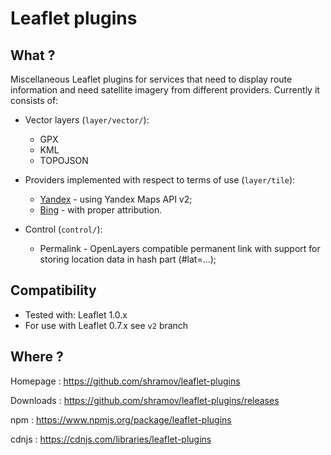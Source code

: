 Leaflet plugins
============

What ?
------

Miscellaneous Leaflet plugins for services that need to display
route information and need satellite imagery from different providers.
Currently it consists of:

 - Vector layers (`layer/vector/`):
   * GPX
   * KML
   * TOPOJSON

 - Providers implemented with respect to terms of use (`layer/tile`):
   * [Yandex][Yandex.md] - using Yandex Maps API v2;
   * [Bing][Bing.md] - with proper attribution.

 - Control (`control/`):
   * Permalink - OpenLayers compatible permanent link with support for storing location data in hash part (#lat=...);

[Yandex.md]: https://github.com/shramov/leaflet-plugins/blob/master/layer/tile/Yandex.md
[Bing.md]: https://github.com/shramov/leaflet-plugins/blob/master/layer/tile/Bing.md


Compatibility
------
 - Tested with: Leaflet 1.0.x
 - For use with Leaflet 0.7.x see `v2` branch


Where ?
------

Homepage : https://github.com/shramov/leaflet-plugins

Downloads : https://github.com/shramov/leaflet-plugins/releases

npm : https://www.npmjs.org/package/leaflet-plugins

cdnjs : https://cdnjs.com/libraries/leaflet-plugins
